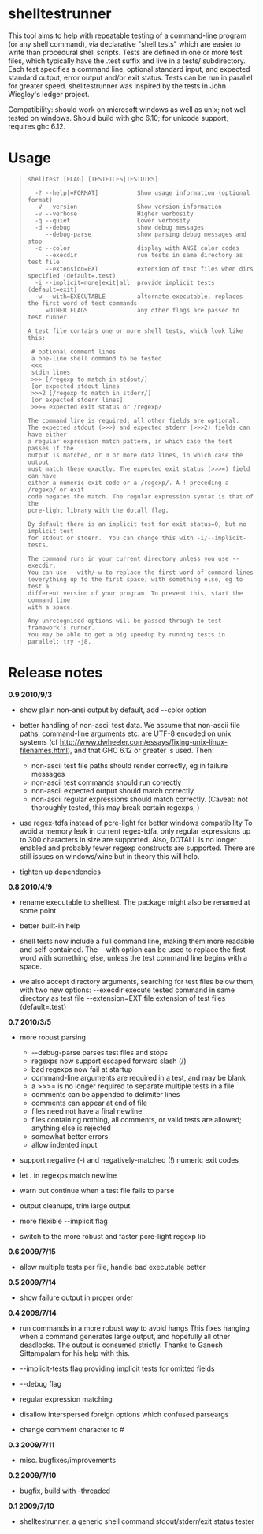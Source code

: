 # shelltestrunner

This tool aims to help with repeatable testing of a command-line program
(or any shell command), via declarative \"shell tests\" which are easier
to write than procedural shell scripts.  Tests are defined in one or more
test files, which typically have the .test suffix and live in a tests/
subdirectory. Each test specifies a command line, optional standard input,
and expected standard output, error output and/or exit status.  Tests can
be run in parallel for greater speed. shelltestrunner was inspired by the
tests in John Wiegley's ledger project.

Compatibility: should work on microsoft windows as well as unix; not well
tested on windows. Should build with ghc 6.10; for unicode support,
requires ghc 6.12.

# Usage

>     shelltest [FLAG] [TESTFILES|TESTDIRS]
>     
>       -? --help[=FORMAT]           Show usage information (optional format)
>       -V --version                 Show version information
>       -v --verbose                 Higher verbosity
>       -q --quiet                   Lower verbosity
>       -d --debug                   show debug messages
>          --debug-parse             show parsing debug messages and stop
>       -c --color                   display with ANSI color codes
>          --execdir                 run tests in same directory as test file
>          --extension=EXT           extension of test files when dirs specified (default=.test)
>       -i --implicit=none|exit|all  provide implicit tests (default=exit)
>       -w --with=EXECUTABLE         alternate executable, replaces the first word of test commands
>          =OTHER FLAGS              any other flags are passed to test runner
>     
>     A test file contains one or more shell tests, which look like this:
>     
>      # optional comment lines
>      a one-line shell command to be tested
>      <<<
>      stdin lines
>      >>> [/regexp to match in stdout/]
>      [or expected stdout lines
>      >>>2 [/regexp to match in stderr/]
>      [or expected stderr lines]
>      >>>= expected exit status or /regexp/
>     
>     The command line is required; all other fields are optional.
>     The expected stdout (>>>) and expected stderr (>>>2) fields can have either
>     a regular expression match pattern, in which case the test passes if the
>     output is matched, or 0 or more data lines, in which case the output
>     must match these exactly. The expected exit status (>>>=) field can have
>     either a numeric exit code or a /regexp/. A ! preceding a /regexp/ or exit
>     code negates the match. The regular expression syntax is that of the
>     pcre-light library with the dotall flag.
>     
>     By default there is an implicit test for exit status=0, but no implicit test
>     for stdout or stderr.  You can change this with -i/--implicit-tests.
>     
>     The command runs in your current directory unless you use --execdir.
>     You can use --with/-w to replace the first word of command lines
>     (everything up to the first space) with something else, eg to test a
>     different version of your program. To prevent this, start the command line
>     with a space.
>     
>     Any unrecognised options will be passed through to test-framework's runner.
>     You may be able to get a big speedup by running tests in parallel: try -j8.

# Release notes

**0.9 2010/9/3**

  * show plain non-ansi output by default, add --color option

  * better handling of non-ascii test data. We assume that non-ascii file
    paths, command-line arguments etc. are UTF-8 encoded on unix systems
    (cf http://www.dwheeler.com/essays/fixing-unix-linux-filenames.html),
    and that GHC 6.12 or greater is used. Then:

    - non-ascii test file paths should render correctly, eg in failure messages
    - non-ascii test commands should run correctly
    - non-ascii expected output should match correctly
    - non-ascii regular expressions should match correctly. (Caveat: not
      thoroughly tested, this may break certain regexps, )

  * use regex-tdfa instead of pcre-light for better windows compatibility
    To avoid a memory leak in current regex-tdfa, only regular expressions
    up to 300 characters in size are supported. Also, DOTALL is no longer
    enabled and probably fewer regexp constructs are supported.  There are
    still issues on windows/wine but in theory this will help.

  * tighten up dependencies

**0.8 2010/4/9**

  * rename executable to shelltest. The package might also be renamed at some point.

  * better built-in help

  * shell tests now include a full command line, making them more readable
    and self-contained. The --with option can be used to replace the first
    word with something else, unless the test command line begins with a
    space.

  * we also accept directory arguments, searching for test files below
    them, with two new options:
      --execdir        execute tested command in same directory as test file
      --extension=EXT  file extension of test files (default=.test)

**0.7 2010/3/5**

  * more robust parsing
    - --debug-parse parses test files and stops
    - regexps now support escaped forward slash (\/)
    - bad regexps now fail at startup
    - command-line arguments are required in a test, and may be blank
    - a >>>= is no longer required to separate multiple tests in a file
    - comments can be appended to delimiter lines
    - comments can appear at end of file
    - files need not have a final newline
    - files containing nothing, all comments, or valid tests are allowed; anything else is rejected
    - somewhat better errors
    - allow indented input

  * support negative (-) and negatively-matched (!) numeric exit codes

  * let . in regexps match newline

  * warn but continue when a test file fails to parse

  * output cleanups, trim large output

  * more flexible --implicit flag

  * switch to the more robust and faster pcre-light regexp lib

**0.6 2009/7/15**

  * allow multiple tests per file, handle bad executable better

**0.5 2009/7/14**

  * show failure output in proper order

**0.4 2009/7/14**

  * run commands in a more robust way to avoid hangs
    This fixes hanging when a command generates large output, and hopefully
    all other deadlocks. The output is consumed strictly. Thanks to Ganesh
    Sittampalam for his help with this.

  * --implicit-tests flag providing implicit tests for omitted fields

  * --debug flag

  * regular expression matching

  * disallow interspersed foreign options which confused parseargs

  * change comment character to #

**0.3 2009/7/11**

  * misc. bugfixes/improvements

**0.2 2009/7/10**

  * bugfix, build with -threaded

**0.1 2009/7/10**

  * shelltestrunner, a generic shell command stdout/stderr/exit status tester
